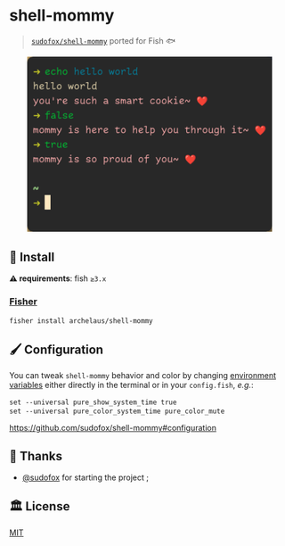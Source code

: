 # shell-mommy

> [`sudofox/shell-mommy`](https://github.com/sudofox/shell-mommy) ported for Fish 🐟

<div align=center>
  <a href="https://camo.githubusercontent.com/be014be282ef66e5c5cad19458aa61d7df6865ecbe55bcc882e0d53580f81de9/68747470733a2f2f692e696d6775722e636f6d2f424878556f68522e706e67" target=blank><img width=440 src=https://github.com/archelaus/shell-mommy/blob/main/preview.png alt="Pure with dark colorscheme"></a>
</div>

## :rocket: Install

**:warning: requirements**: fish `≥3.x`

### [Fisher](https://github.com/jorgebucaran/fisher)

```fish
fisher install archelaus/shell-mommy
```

## :paintbrush: Configuration

You can tweak `shell-mommy` behavior and color by changing [environment variables](https://fishshell.com/docs/current/tutorial.html#tut_universal) either directly in the terminal or in your `config.fish`, _e.g._:

    set --universal pure_show_system_time true
    set --universal pure_color_system_time pure_color_mute
    
https://github.com/sudofox/shell-mommy#configuration

## :clap: Thanks

- [@sudofox](https://github.com/sudofox/shell-mommy) for starting the project ;

## :classical_building: License

[MIT][MIT]

[ci-link]: <https://github.com/pure-fish/pure/actions> "Github CI"
[ci-status]: https://img.shields.io/github/actions/workflow/status/pure-fish/pure/.github/workflows/ci.yml?style=flat-square

[fish-3]: <https://img.shields.io/badge/fish-v3-007EC7.svg?style=flat-square> "Support Fish 3"
[exit-code]: <https://github.com/sindresorhus/pure/wiki#show-exit-code-of-last-command-as-a-separate-prompt-character> "See pure-zsh wiki"
[fish-releases]: https://github.com/fish-shell/fish-shell/releases
[docker-images]: https://github.com/andreiborisov/docker-fish/
[MIT]: LICENSE.md
[fish-set-color]: https://fishshell.com/docs/current/cmds/set_color.html
[container-detection]: https://stackoverflow.com/q/23513045/802365

[badge-version]: https://img.shields.io/github/v/tag/pure-fish/pure?label=latest%20&style=flat-square
[sponsors]: https://img.shields.io/github/sponsors/edouard-lopez?label=💰&style=flat-square "GitHub Sponsors"
[sponsor-link]: https://github.com/sponsors/edouard-lopez/ "Become a sponsor"
